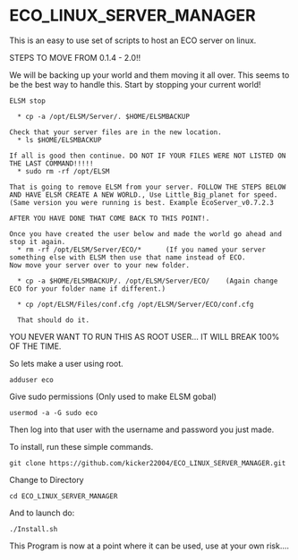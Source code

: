 # ECO_LINUX_SERVER_MANAGER
This is an easy to use set of scripts to host an ECO server on linux.

STEPS TO MOVE FROM 0.1.4 - 2.0!!
 
 We will be backing up your world and them moving it all over. This seems to be the best way to handle this.
 Start by stopping your current world!
 
 `ELSM stop`
 
      * cp -a /opt/ELSM/Server/. $HOME/ELSMBACKUP
      
    Check that your server files are in the new location.
      * ls $HOME/ELSMBACKUP
      
    If all is good then continue. DO NOT IF YOUR FILES WERE NOT LISTED ON THE LAST COMMAND!!!!!
      * sudo rm -rf /opt/ELSM
    
    That is going to remove ELSM from your server. FOLLOW THE STEPS BELOW AND HAVE ELSM CREATE A NEW WORLD., Use Little_Big_planet for speed.(Same version you were running is best. Example EcoServer_v0.7.2.3
    
    AFTER YOU HAVE DONE THAT COME BACK TO THIS POINT!.
    
    Once you have created the user below and made the world go ahead and stop it again.
      * rm -rf /opt/ELSM/Server/ECO/*      (If you named your server something else with ELSM then use that name instead of ECO.
    Now move your server over to your new folder.
      
      * cp -a $HOME/ELSMBACKUP/. /opt/ELSM/Server/ECO/    (Again change ECO for your folder name if different.)
      
      * cp /opt/ELSM/Files/conf.cfg /opt/ELSM/Server/ECO/conf.cfg
      
      That should do it.

YOU NEVER WANT TO RUN THIS AS ROOT USER... IT WILL BREAK 100% OF THE TIME.

So lets make a user using root.

`adduser eco`

Give sudo permissions (Only used to make ELSM gobal)

`usermod -a -G sudo eco`

Then log into that user with the username and password you just made.

To install, run these simple commands.

`git clone https://github.com/kicker22004/ECO_LINUX_SERVER_MANAGER.git`

Change to Directory

`cd ECO_LINUX_SERVER_MANAGER`

And to launch do:

`./Install.sh`

This Program is now at a point where it can be used, use at your own risk....
